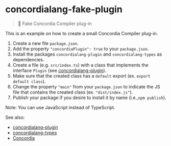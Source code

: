 # concordialang-fake-plugin

> 🔌 Fake Concordia Compiler plug-in

This is an example on how to create a small Concordia Compiler plug-in.

1. Create a new file `package.json`.
2. Add the property `"concordiaPlugin": true` to your `package.json`.
3. Install the packages `concordialang-plugin` and `concordialang-types` as dependencies.
4. Create a file (e.g. `src/index.ts`) with a class that implements the interface `Plugin` (see [concordialang-plugin](https://github.com/thiagodp/concordialang-plugin)).
5. Make sure that the created class has a `default` export (ex. `export default class`).
6. Change the property `"main"` from your `package.json` to indicate the JS file that contains the created class (ex. `"dist/index.js"`).
7. Publish your package if you desire to install it by name (i.e.,`npm publish`).

Note: You can use JavaScript instead of TypeScript.

See also:
- [concordialang-plugin](https://github.com/thiagodp/concordialang-plugin)
- [concordialang-types](https://github.com/thiagodp/concordialang-plugin)
- [Concordia](https://concordialang.org)
